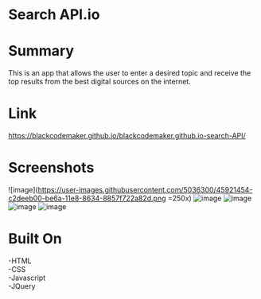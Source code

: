 Search API.io
=============

Summary
=======
This is an app that allows the user to enter a desired topic and receive the top results from the best digital sources on the internet.

Link
====
https://blackcodemaker.github.io/blackcodemaker.github.io-search-API/

Screenshots
===========
![image](https://user-images.githubusercontent.com/5036300/45921454-c2deeb00-be6a-11e8-8634-8857f722a82d.png =250x)
![image](https://user-images.githubusercontent.com/5036300/45921455-cd00e980-be6a-11e8-8292-f1c1079e2baa.png)
![image](https://user-images.githubusercontent.com/5036300/45921461-d12d0700-be6a-11e8-932b-fed77d07c567.png)
![image](https://user-images.githubusercontent.com/5036300/45921462-d4c08e00-be6a-11e8-8c6b-4ca27bc8b5d4.png)
![image](https://user-images.githubusercontent.com/5036300/45921463-d8541500-be6a-11e8-8e10-97fb746b2245.png)

Built On
========
-HTML
</br>
-CSS
</br>
-Javascript
</br>
-JQuery
